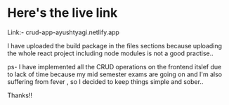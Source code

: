 
# Here's the live link

Link:- crud-app-ayushtyagi.netlify.app

I have uploaded the build package in the files sections because uploading the whole react project including node modules is not a good practise..

ps- I have implemented all the CRUD operations on the frontend itslef due to lack of time because my mid semester exams are going on and I'm also suffering from fever , so I decided to keep things simple and sober.. 

Thanks!!
